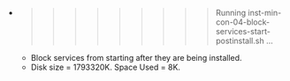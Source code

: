 * >>>>>>>>> Running inst-min-con-04-block-services-start-postinstall.sh ...
  * Block services from starting after they are being installed.
  * Disk size = 1793320K. Space Used = 8K.
